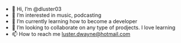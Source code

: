 - 👋 Hi, I’m @dluster03
- 👀 I’m interested in music, podcasting
- 🌱 I’m currently learning how to become a developer
- 💞️ I’m looking to collaborate on any type of prodjects. I love learning 
- 📫 How to reach me luster.dwayne@hotmail.com

<!---
dluster03/dluster03 is a ✨ special ✨ repository because its `README.md` (this file) appears on your GitHub profile.
You can click the Preview link to take a look at your changes.
--->
